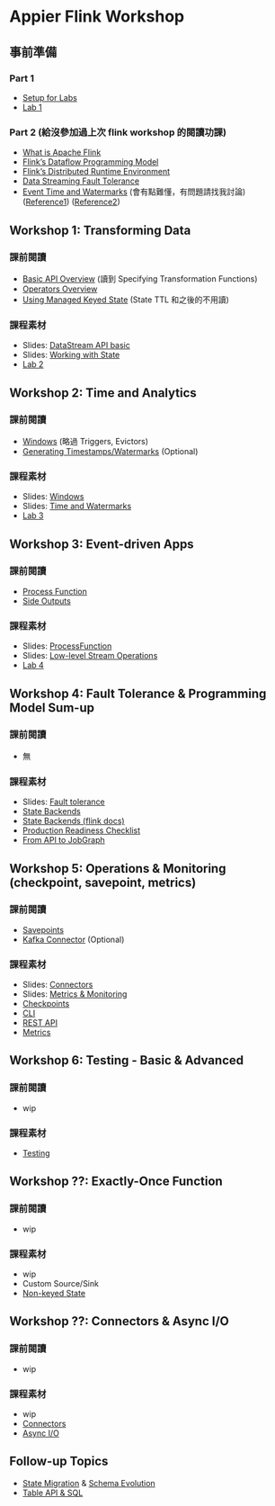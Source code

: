 # Appier Flink Workshop

## 事前準備

### Part 1

- [Setup for Labs](https://training.ververica.com/devEnvSetup.html)
- [Lab 1](https://training.ververica.com/intro/rideCleansing.html)

### Part 2 (給沒參加過上次 flink workshop 的閱讀功課)

- [What is Apache Flink](https://flink.apache.org/flink-architecture.html)
- [Flink’s Dataflow Programming Model](https://ci.apache.org/projects/flink/flink-docs-release-1.9/concepts/programming-model.html)
- [Flink’s Distributed Runtime Environment](https://ci.apache.org/projects/flink/flink-docs-release-1.9/concepts/runtime.html)
- [Data Streaming Fault Tolerance](https://ci.apache.org/projects/flink/flink-docs-release-1.9/internals/stream_checkpointing.html)
- [Event Time and Watermarks](https://ci.apache.org/projects/flink/flink-docs-release-1.9/dev/event_time.html#event-time-and-watermarks) (會有點難懂，有問題請找我討論)
  ([Reference1](https://conferences.oreilly.com/strata/strata-eu-2016/public/schedule/detail/49605))
  ([Reference2](https://www.youtube.com/watch?v=TWxSLmkWPm4))


## Workshop 1: Transforming Data

### 課前閱讀

- [Basic API Overview](https://ci.apache.org/projects/flink/flink-docs-release-1.9/dev/api_concepts.html)
  (讀到 Specifying Transformation Functions)
- [Operators Overview](https://ci.apache.org/projects/flink/flink-docs-release-1.9/dev/stream/operators/)
- [Using Managed Keyed State](https://ci.apache.org/projects/flink/flink-docs-release-1.9/dev/stream/state/state.html#using-managed-keyed-state)
   (State TTL 和之後的不用讀)

### 課程素材

- Slides: [DataStream API basic](https://www.slideshare.net/dataArtisans/apache-flink-datastream-api-basics)
- Slides: [Working with State](https://www.slideshare.net/dataArtisans/apache-flink-training-working-with-state)
- [Lab 2](https://training.ververica.com/exercises/rideEnrichment-flatmap.html)


## Workshop 2: Time and Analytics

### 課前閱讀

- [Windows](https://ci.apache.org/projects/flink/flink-docs-release-1.9/dev/stream/operators/windows.html)
  (略過 Triggers, Evictors)
- [Generating Timestamps/Watermarks](https://ci.apache.org/projects/flink/flink-docs-release-1.9/dev/event_timestamps_watermarks.html)
  (Optional)

### 課程素材

- Slides: [Windows](https://www.slideshare.net/dataArtisans/apache-flink-training-datastream-api-windows-time)
- Slides: [Time and Watermarks](https://www.slideshare.net/dataArtisans/apache-flink-training-time-and-watermarks)
- [Lab 3](https://training.ververica.com/exercises/hourlyTips.html)


## Workshop 3: Event-driven Apps

### 課前閱讀

- [Process Function](https://ci.apache.org/projects/flink/flink-docs-release-1.9/dev/stream/operators/process_function.html)
- [Side Outputs](https://ci.apache.org/projects/flink/flink-docs-release-1.9/dev/stream/side_output.html)

### 課程素材

- Slides: [ProcessFunction](https://www.slideshare.net/dataArtisans/apache-flink-training-datastream-api-processfunction)
- Slides: [Low-level Stream Operations](https://www.slideshare.net/dataArtisans/apache-flink-training-lowlevel-stream-operations)
- [Lab 4](https://training.ververica.com/exercises/rideEnrichment-processfunction.html)


## Workshop 4: Fault Tolerance & Programming Model Sum-up

### 課前閱讀

- 無

### 課程素材

- Slides: [Fault tolerance](https://www.slideshare.net/dataArtisans/apache-flink-training-datastream-api-state-failure-recovery)
- [State Backends](https://training.ververica.com/state-backends.html)
- [State Backends (flink docs)](https://ci.apache.org/projects/flink/flink-docs-release-1.9/ops/state/state_backends.html)
- [Production Readiness Checklist](https://ci.apache.org/projects/flink/flink-docs-release-1.9/ops/production_ready.html)
- [From API to JobGraph](https://zhuanlan.zhihu.com/p/22736103)


## Workshop 5: Operations & Monitoring (checkpoint, savepoint, metrics)

### 課前閱讀

- [Savepoints](https://ci.apache.org/projects/flink/flink-docs-release-1.9/ops/state/savepoints.html)
- [Kafka Connector](https://ci.apache.org/projects/flink/flink-docs-release-1.9/dev/connectors/kafka.html) (Optional)

### 課程素材

- Slides: [Connectors](https://www.slideshare.net/dataArtisans/apache-flink-training-datastream-api-connectors)
- Slides: [Metrics & Monitoring](https://www.slideshare.net/dataArtisans/apache-flink-training-metrics-monitoring)
- [Checkpoints](https://ci.apache.org/projects/flink/flink-docs-release-1.9/ops/state/checkpoints.html)
- [CLI](https://ci.apache.org/projects/flink/flink-docs-release-1.9/ops/cli.html)
- [REST API](https://ci.apache.org/projects/flink/flink-docs-release-1.9/monitoring/rest_api.html)
- [Metrics](https://ci.apache.org/projects/flink/flink-docs-release-1.9/monitoring/metrics.html)


## Workshop 6: Testing - Basic & Advanced

### 課前閱讀

- wip

### 課程素材

- [Testing](https://ci.apache.org/projects/flink/flink-docs-release-1.9/dev/stream/testing.html)

## Workshop ??: Exactly-Once Function

### 課前閱讀

- wip

### 課程素材

- wip
- Custom Source/Sink
- [Non-keyed State](https://ci.apache.org/projects/flink/flink-docs-release-1.9/dev/stream/state/state.html#using-managed-operator-state)


## Workshop ??: Connectors & Async I/O

### 課前閱讀

- wip

### 課程素材

- wip
- [Connectors](https://ci.apache.org/projects/flink/flink-docs-release-1.9/dev/connectors/)
- [Async I/O](https://ci.apache.org/projects/flink/flink-docs-release-1.9/dev/stream/operators/asyncio.html)


## Follow-up Topics

- [State Migration](https://ci.apache.org/projects/flink/flink-docs-release-1.9/ops/upgrading.html#application-state-compatibility) & [Schema Evolution](https://ci.apache.org/projects/flink/flink-docs-release-1.9/dev/stream/state/schema_evolution.html)
- [Table API & SQL](https://ci.apache.org/projects/flink/flink-docs-release-1.9/dev/table/)
